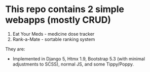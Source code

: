 # This repo contains 2 simple webapps (mostly CRUD) 

1. Eat Your Meds - medicine dose tracker
2. Rank-a-Mate - sortable ranking system

They are:
- Implemented in Django 5, Htmx 1.9, Bootstrap 5.3 (with minimal adjustments to SCSS), normal JS, and some Tippy/Poppy. 
 
